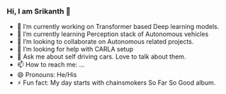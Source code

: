 ### Hi, I am Srikanth 👋

- 🔭 I’m currently working on Transformer based Deep learning models.
- 🌱 I’m currently learning Perception stack of Autonomous vehicles
- 👯 I’m looking to collaborate on Autonomous related projects.
- 🤔 I’m looking for help with CARLA setup
- 💬 Ask me about self driving cars. Love to talk about them.
- 📫 How to reach me: ...
- 😄 Pronouns: He/His
- ⚡ Fun fact: My day starts with chainsmokers So Far So Good album.
